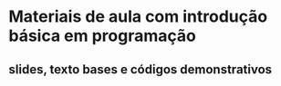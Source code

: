 # Materiais de aula com introdução básica em programação

## slides, texto bases e códigos demonstrativos
